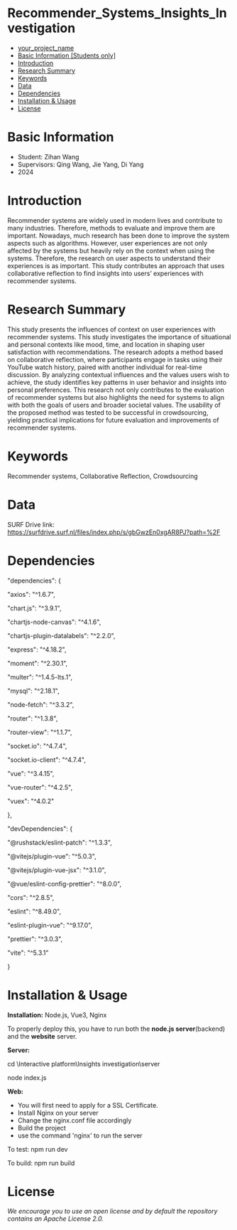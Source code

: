 # Recommender_Systems_Insights_Investigation

- [your_project_name](#your_project_name)
- [Basic Information [Students only]](#basic-information-students-only)
- [Introduction](#introduction)
- [Research Summary](#research-summary)
- [Keywords](#keywords)
- [Data](#data)
- [Dependencies](#dependencies)
- [Installation & Usage](#installation--usage)
- [License](#license)

# Basic Information

- Student: Zihan Wang
- Supervisors: Qing Wang, Jie Yang, Di Yang
- 2024



# Introduction
Recommender systems are widely used in modern lives and contribute to many industries. Therefore, methods to evaluate and improve them are important. Nowadays, much research has been done to improve the system aspects such as algorithms. However, user experiences are not only affected by the systems but heavily rely on the context when using the systems. Therefore, the research on user aspects to understand their experiences is as important. This study contributes an approach that uses collaborative reflection to find insights into users’ experiences with recommender systems.

# Research Summary
This study presents the influences of context on user experiences with recommender systems. This study investigates the importance of situational and
personal contexts like mood, time, and location in shaping user satisfaction with recommendations. The research adopts a method based on collaborative reflection, where participants engage in tasks using their YouTube watch history, paired with another individual for real-time discussion. By analyzing contextual influences and the values users wish to achieve, the study identifies key patterns in user behavior and insights into personal preferences. This research not only contributes to the evaluation of recommender systems but also highlights the need for systems to align with both the goals of users and broader societal values. The usability of the proposed method was tested to be successful in crowdsourcing, yielding practical implications for future evaluation and improvements of recommender systems.

# Keywords
Recommender systems, Collaborative Reflection, Crowdsourcing

# Data
SURF Drive link: https://surfdrive.surf.nl/files/index.php/s/gbGwzEn0xgAR8PJ?path=%2F

# Dependencies
 "dependencies": {

  "axios": "^1.6.7",

  "chart.js": "^3.9.1",

  "chartjs-node-canvas": "^4.1.6",

  "chartjs-plugin-datalabels": "^2.2.0",

  "express": "^4.18.2",

  "moment": "^2.30.1",

  "multer": "^1.4.5-lts.1",

  "mysql": "^2.18.1",

  "node-fetch": "^3.3.2",

  "router": "^1.3.8",

  "router-view": "^1.1.7",

  "socket.io": "^4.7.4",

  "socket.io-client": "^4.7.4",

  "vue": "^3.4.15",

  "vue-router": "^4.2.5",

  "vuex": "^4.0.2"

 },

 "devDependencies": {

  "@rushstack/eslint-patch": "^1.3.3",

  "@vitejs/plugin-vue": "^5.0.3",

  "@vitejs/plugin-vue-jsx": "^3.1.0",

  "@vue/eslint-config-prettier": "^8.0.0",

  "cors": "^2.8.5",

  "eslint": "^8.49.0",

  "eslint-plugin-vue": "^9.17.0",

  "prettier": "^3.0.3",

  "vite": "^5.3.1"

 }

# Installation & Usage
**Installation:** Node.js, Vue3, Nginx

To properly deploy this, you have to run both the **node.js server**(backend) and the **website** server. 

**Server:**

cd \Interactive platform\Insights investigation\server

node index.js

**Web:**

- You will first need to apply for a SSL Certificate.
- Install Nginx on your server
- Change the nginx.conf file accordingly
- Build the project
- use the command 'nginx' to run the server

To test: npm run dev

To build: npm run build

# License
*We encourage you to use an open license and by default the repository contains an Apache License 2.0.*
